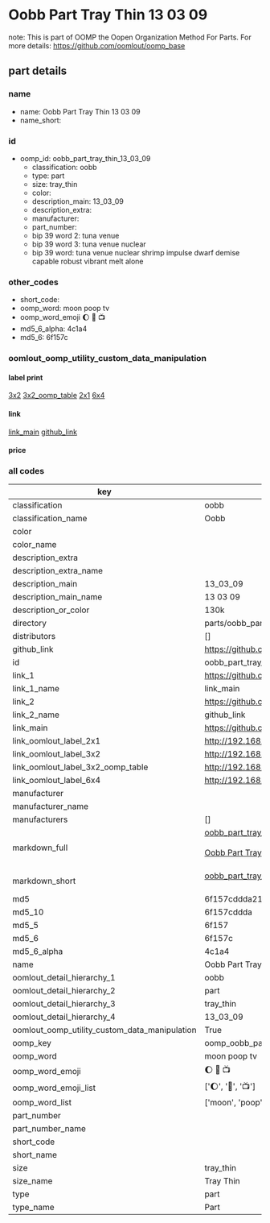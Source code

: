 # Oobb Part Tray Thin 13 03 09  

note: This is part of OOMP the Oopen Organization Method For Parts. For more details: https://github.com/oomlout/oomp_base

##  part details





### name
* name: Oobb Part Tray Thin 13 03 09
* name_short: 
### id
* oomp_id: oobb_part_tray_thin_13_03_09
  * classification: oobb
  * type: part
  * size: tray_thin
  * color: 
  * description_main: 13_03_09
  * description_extra: 
  * manufacturer: 
  * part_number: 
  * bip 39 word 2: tuna venue
  * bip 39 word 3: tuna venue nuclear
  * bip 39 word: tuna venue nuclear shrimp impulse dwarf demise capable robust vibrant melt alone

### other_codes
* short_code: 
* oomp_word: moon poop tv
* oomp_word_emoji :moon: :poop: :tv:
* md5_6_alpha: 4c1a4
* md5_6: 6f157c






### oomlout_oomp_utility_custom_data_manipulation
#### label print
[3x2](http://192.168.1.245:1112/?label=oomp%204c1a4)
[3x2_oomp_table](http://192.168.1.107:1112/?label=oomp%204c1a4)
[2x1](http://192.168.1.242:1112/?label=oomp%204c1a4)
[6x4](http://192.168.1.55:1112/?label=oomp%204c1a4)    

#### link

[link_main](https://github.com/oomlout/oomlout_oomp_current_version_messy/tree/main/parts/oobb_part_tray_thin_13_03_09) [github_link](https://github.com/oomlout/oomlout_oomp_part_src/tree/main/parts/oobb_part_tray_thin_13_03_09)                             

#### price







### all codes 
| key | value |  
| --- | --- |  
| classification | oobb |  
| classification_name | Oobb |  
| color |  |  
| color_name |  |  
| description_extra |  |  
| description_extra_name |  |  
| description_main | 13_03_09 |  
| description_main_name | 13 03 09 |  
| description_or_color | 130k |  
| directory | parts/oobb_part_tray_thin_13_03_09 |  
| distributors | [] |  
| github_link | https://github.com/oomlout/oomlout_oomp_part_src/tree/main/parts/oobb_part_tray_thin_13_03_09 |  
| id | oobb_part_tray_thin_13_03_09 |  
| link_1 | https://github.com/oomlout/oomlout_oomp_current_version_messy/tree/main/parts/oobb_part_tray_thin_13_03_09 |  
| link_1_name | link_main |  
| link_2 | https://github.com/oomlout/oomlout_oomp_part_src/tree/main/parts/oobb_part_tray_thin_13_03_09 |  
| link_2_name | github_link |  
| link_main | https://github.com/oomlout/oomlout_oomp_current_version_messy/tree/main/parts/oobb_part_tray_thin_13_03_09 |  
| link_oomlout_label_2x1 | http://192.168.1.242:1112/?label=oomp%204c1a4 |  
| link_oomlout_label_3x2 | http://192.168.1.245:1112/?label=oomp%204c1a4 |  
| link_oomlout_label_3x2_oomp_table | http://192.168.1.107:1112/?label=oomp%204c1a4 |  
| link_oomlout_label_6x4 | http://192.168.1.55:1112/?label=oomp%204c1a4 |  
| manufacturer |  |  
| manufacturer_name |  |  
| manufacturers | [] |  
| markdown_full | [oobb_part_tray_thin_13_03_09](https://github.com/oomlout/oomlout_oomp_current_version_messy/tree/main/parts/oobb_part_tray_thin_13_03_09)<br>[](https://github.com/oomlout/oomlout_oomp_current_version_messy/tree/main/parts/oobb_part_tray_thin_13_03_09)<br>[Oobb Part Tray Thin 13 03 09](https://github.com/oomlout/oomlout_oomp_current_version_messy/tree/main/parts/oobb_part_tray_thin_13_03_09)<br><br> |  
| markdown_short | [oobb_part_tray_thin_13_03_09](https://github.com/oomlout/oomlout_oomp_current_version_messy/tree/main/parts/oobb_part_tray_thin_13_03_09)<br><br> |  
| md5 | 6f157cddda21e74912b91c732ebc9f53 |  
| md5_10 | 6f157cddda |  
| md5_5 | 6f157 |  
| md5_6 | 6f157c |  
| md5_6_alpha | 4c1a4 |  
| name | Oobb Part Tray Thin 13 03 09 |  
| oomlout_detail_hierarchy_1 | oobb |  
| oomlout_detail_hierarchy_2 | part |  
| oomlout_detail_hierarchy_3 | tray_thin |  
| oomlout_detail_hierarchy_4 | 13_03_09 |  
| oomlout_oomp_utility_custom_data_manipulation | True |  
| oomp_key | oomp_oobb_part_tray_thin_13_03_09 |  
| oomp_word | moon poop tv |  
| oomp_word_emoji | :moon: :poop: :tv: |  
| oomp_word_emoji_list | [':moon:', ':poop:', ':tv:'] |  
| oomp_word_list | ['moon', 'poop', 'tv'] |  
| part_number |  |  
| part_number_name |  |  
| short_code |  |  
| short_name |  |  
| size | tray_thin |  
| size_name | Tray Thin |  
| type | part |  
| type_name | Part |  
